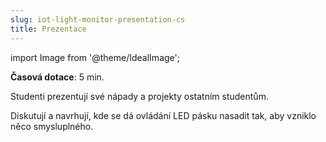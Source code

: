 ```yaml
---
slug: iot-light-monitor-presentation-cs
title: Prezentace
---
```

import Image from '@theme/IdealImage';

**Časová dotace**: 5 min.

Studenti prezentují své nápady a projekty ostatním studentům. 

Diskutují a navrhují, kde se dá ovládání LED pásku nasadit tak, aby vzniklo něco smysluplného.

